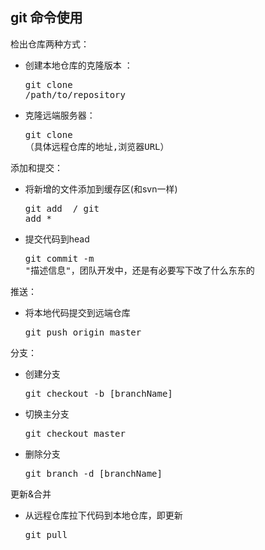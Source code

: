 ## git 命令使用

 检出仓库两种方式：

* 创建本地仓库的克隆版本 ：<pre>git clone /path/to/repository</pre>
* 克隆远端服务器： <pre>git clone （具体远程仓库的地址,浏览器URL）</pre>

添加和提交：

* 将新增的文件添加到缓存区(和svn一样) <pre>git add <filename> /  git add * </pre>
* 提交代码到head <pre>git commit -m "描述信息"，团队开发中，还是有必要写下改了什么东东的</pre>

推送：

* 将本地代码提交到远端仓库 <pre>git push origin master</pre>

分支：

* 创建分支 <pre>git checkout -b [branchName]</pre> 
* 切换主分支 <pre>git checkout master</pre>
* 删除分支 <pre>git branch -d [branchName]</pre>

更新&合并

* 从远程仓库拉下代码到本地仓库，即更新 <pre>git pull </pre>
